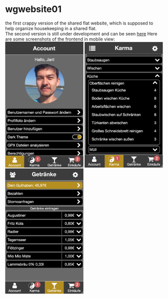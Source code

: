 # wgwebsite01
the first crappy version of the shared flat website, which is supposed to help organize housekeeping in a shared flat.  
The second version is still under development and can be seen [here](https://github.com/JF0C/wgwebsite)
Here are some screenshots of the frontend in mobile view:  
<img src="https://github.com/JF0C/wgwebsite01/blob/master/Bildschirmfoto%202022-02-12%20um%2001.26.37.png" width="250" />
<img src="https://github.com/JF0C/wgwebsite01/blob/master/Bildschirmfoto%202022-02-12%20um%2001.27.17.png" width="250" />
<img src="https://github.com/JF0C/wgwebsite01/blob/master/Bildschirmfoto%202022-02-12%20um%2001.27.26.png" width="250" />
